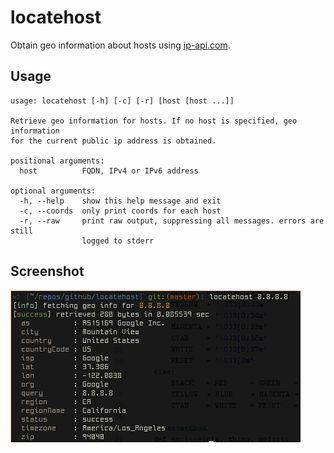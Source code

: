 locatehost
==========

Obtain geo information about hosts using [ip-api.com](http://ip-api.com).

Usage
-----
```
usage: locatehost [-h] [-c] [-r] [host [host ...]]

Retrieve geo information for hosts. If no host is specified, geo information
for the current public ip address is obtained.

positional arguments:
  host          FQDN, IPv4 or IPv6 address

optional arguments:
  -h, --help    show this help message and exit
  -c, --coords  only print coords for each host
  -r, --raw     print raw output, suppressing all messages. errors are still
                logged to stderr
```

Screenshot
----------
![Screenshot](https://raw.githubusercontent.com/martinohmann/locatehost/master/screenshot.png)
